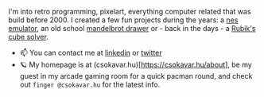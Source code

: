 I'm into retro programming, pixelart, everything computer related that was build before 2000. I created a few fun projects during the years: a [nes emulator](https://nes.csokavar.hu), an old school [mandelbrot drawer](https://mandelbrot.csokavar.hu) or - back in the days -  a [Rubik's cube solver](https://rubik.csokavar.hu).
- 📫 You can contact me at [linkedin](https://www.linkedin.com/in/ncsdavid/) or [twitter](https://twitter.com/encse) 
- 🪐 My homepage is at (csokavar.hu)[https://csokavar.hu/about], be my guest in my arcade gaming room for a quick pacman round, and check out `finger @csokavar.hu` for the latest info.
